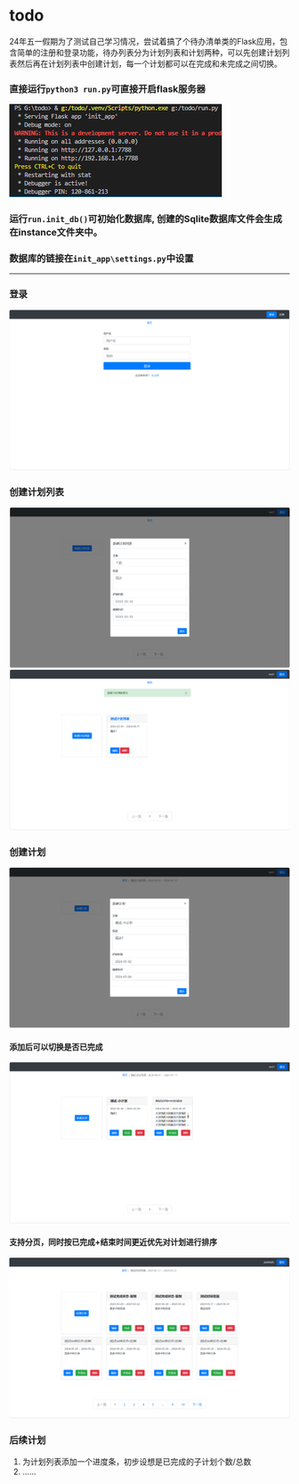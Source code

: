 # todo
24年五一假期为了测试自己学习情况，尝试着搞了个待办清单类的Flask应用，包含简单的注册和登录功能，待办列表分为计划列表和计划两种，可以先创建计划列表然后再在计划列表中创建计划，每一个计划都可以在完成和未完成之间切换。


### 直接运行`python3 run.py`可直接开启flask服务器
![](img/run.png)

### 运行`run.init_db()`可初始化数据库, 创建的Sqlite数据库文件会生成在instance文件夹中。
### 数据库的链接在`init_app\settings.py`中设置

---

### 登录
![登录](img/login.png)

### 创建计划列表
![创建计划列表](img/addlist.png)
![](img/addlist_success.png)

### 创建计划
![alt text](img/addplan.png)

#### 添加后可以切换是否已完成
![alt text](img/addplan_success.png)

#### 支持分页，同时按已完成+结束时间更近优先对计划进行排序
![alt text](img/addplan_paginate.png)

### 后续计划

1. 为计划列表添加一个进度条，初步设想是已完成的子计划个数/总数
2. ……